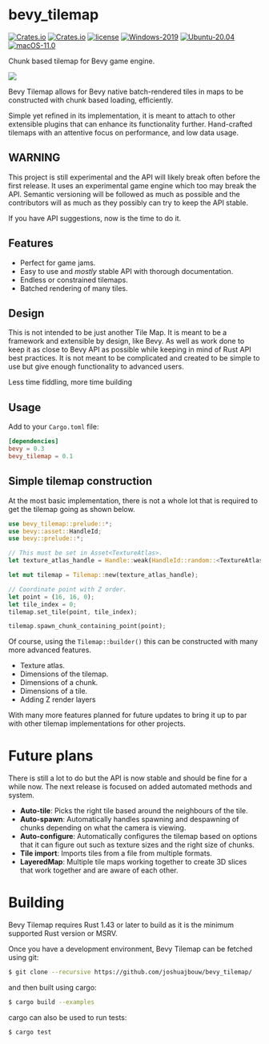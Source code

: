# bevy_tilemap
[![Crates.io](https://img.shields.io/crates/v/bevy_tilemap.svg)](https://crates.io/crates/bevy_tilemap)
[![Crates.io](https://img.shields.io/crates/d/bevy_tilemap.svg)](https://crates.io/crates/bevy_tilemap)
[![license](https://img.shields.io/badge/license-MIT-blue.svg)](https://github.com/joshuajbouw/bevy_tilemap/blob/master/LICENSE)
[![Windows-2019](https://github.com/joshuajbouw/bevy_tilemap/workflows/Windows-2019/badge.svg)](https://github.com/joshuajbouw/bevy_tilemap/actions)
[![Ubuntu-20.04](https://github.com/joshuajbouw/bevy_tilemap/workflows/Ubuntu-20.04/badge.svg)](https://github.com/joshuajbouw/bevy_tilemap/actions)
[![macOS-11.0](https://github.com/joshuajbouw/bevy_tilemap/workflows/macOS-11.0/badge.svg)](https://github.com/joshuajbouw/bevy_tilemap/actions)

Chunk based tilemap for Bevy game engine.

![](assets/img/logo.gif)

Bevy Tilemap allows for Bevy native batch-rendered tiles in maps to be 
constructed with chunk based loading, efficiently.

Simple yet refined in its implementation, it is meant to attach to other 
extensible plugins that can enhance its functionality further. Hand-crafted
tilemaps with an attentive focus on performance, and low data usage.

## WARNING
This project is still experimental and the API will likely break often before 
the first release. It uses an experimental game engine which too may break the
API. Semantic versioning will be followed as much as possible and the 
contributors will as much as they possibly can try to keep the API stable.

If you have API suggestions, now is the time to do it.

## Features
* Perfect for game jams.
* Easy to use and *mostly* stable API with thorough documentation.
* Endless or constrained tilemaps.
* Batched rendering of many tiles.

## Design 
This is not intended to be just another Tile Map. It is meant to be a framework 
and extensible by design, like Bevy. As well as work done to keep it as close to 
Bevy API as possible while keeping in mind of Rust API best practices. It is not
meant to be complicated and created to be simple to use but give enough 
functionality to advanced users.

Less time fiddling, more time building

## Usage
Add to your `Cargo.toml` file:
```toml
[dependencies]
bevy = 0.3
bevy_tilemap = 0.1
```

## Simple tilemap construction

At the most basic implementation, there is not a whole lot that is required to
get the tilemap going as shown below.

```rust
use bevy_tilemap::prelude::*;
use bevy::asset::HandleId;
use bevy::prelude::*;

// This must be set in Asset<TextureAtlas>.
let texture_atlas_handle = Handle::weak(HandleId::random::<TextureAtlas>());

let mut tilemap = Tilemap::new(texture_atlas_handle);

// Coordinate point with Z order.
let point = (16, 16, 0);
let tile_index = 0;
tilemap.set_tile(point, tile_index);

tilemap.spawn_chunk_containing_point(point);
```

Of course, using the `Tilemap::builder()` this can be constructed with many more
advanced features.

* Texture atlas.
* Dimensions of the tilemap.
* Dimensions of a chunk.
* Dimensions of a tile.
* Adding Z render layers

With many more features planned for future updates to bring it up to par with
other tilemap implementations for other projects.

# Future plans

There is still a lot to do but the API is now stable and should be fine for a
while now. The next release is focused on added automated methods and system.

- **Auto-tile**: Picks the right tile based around the neighbours of the tile.
- **Auto-spawn**: Automatically handles spawning and despawning of chunks
depending on what the camera is viewing.
- **Auto-configure**: Automatically configures the tilemap based on options 
that it can figure out such as texture sizes and the right size of chunks.
- **Tile import**: Imports tiles from a file from multiple formats.
- **LayeredMap**: Multiple tile maps working together to create 3D slices that
work together and are aware of each other.

# Building

Bevy Tilemap requires Rust 1.43 or later to build as it is the minimum supported
Rust version or MSRV.

Once you have a development environment, Bevy Tilemap can be fetched using git:

```bash
$ git clone --recursive https://github.com/joshuajbouw/bevy_tilemap/
```

and then built using cargo:

```bash
$ cargo build --examples
```

cargo can also be used to run tests:

```
$ cargo test
```

